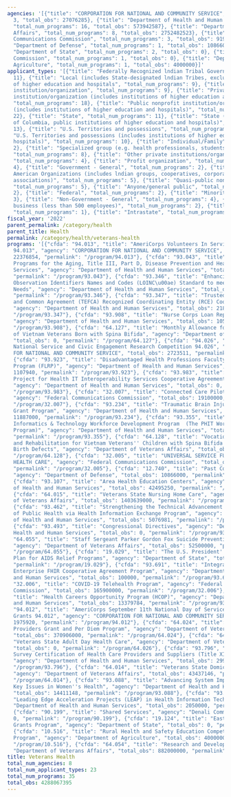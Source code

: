 ```yaml
---
agencies: '[{"title": "CORPORATION FOR NATIONAL AND COMMUNITY SERVICE", "total_num_programs":
  3, "total_obs": 27076285}, {"title": "Department of Health and Human Services",
  "total_num_programs": 16, "total_obs": 573942587}, {"title": "Department of Veterans
  Affairs", "total_num_programs": 8, "total_obs": 2752482523}, {"title": "Federal
  Communications Commission", "total_num_programs": 3, "total_obs": 919700000}, {"title":
  "Department of Defense", "total_num_programs": 1, "total_obs": 10866000}, {"title":
  "Department of State", "total_num_programs": 2, "total_obs": 0}, {"title": "Denali
  Commission", "total_num_programs": 1, "total_obs": 0}, {"title": "Department of
  Agriculture", "total_num_programs": 1, "total_obs": 4000000}]'
applicant_types: '[{"title": "Federally Recognized lndian Tribal Governments", "total_num_programs":
  11}, {"title": "Local (includes State-designated lndian Tribes, excludes institutions
  of higher education and hospitals", "total_num_programs": 9}, {"title": "Other public
  institution/organization", "total_num_programs": 9}, {"title": "Private nonprofit
  institution/organization (includes institutions of higher education and hospitals)",
  "total_num_programs": 18}, {"title": "Public nonprofit institution/organization
  (includes institutions of higher education and hospitals)", "total_num_programs":
  22}, {"title": "State", "total_num_programs": 11}, {"title": "State (includes District
  of Columbia, public institutions of higher education and hospitals)", "total_num_programs":
  13}, {"title": "U.S. Territories and possessions", "total_num_programs": 8}, {"title":
  "U.S. Territories and possessions (includes institutions of higher education and
  hospitals)", "total_num_programs": 10}, {"title": "Individual/Family", "total_num_programs":
  2}, {"title": "Specialized group (e.g. health professionals, students, veterans)",
  "total_num_programs": 8}, {"title": "Other private institutions/organizations",
  "total_num_programs": 4}, {"title": "Profit organization", "total_num_programs":
  4}, {"title": "Government - General", "total_num_programs": 2}, {"title": "Native
  American Organizations (includes lndian groups, cooperatives, corporations, partnerships,
  associations)", "total_num_programs": 5}, {"title": "Quasi-public nonprofit institution/organization",
  "total_num_programs": 5}, {"title": "Anyone/general public", "total_num_programs":
  2}, {"title": "Federal", "total_num_programs": 2}, {"title": "Minority group", "total_num_programs":
  3}, {"title": "Non-Government - General", "total_num_programs": 4}, {"title": "Small
  business (less than 500 employees)", "total_num_programs": 2}, {"title": "Interstate",
  "total_num_programs": 1}, {"title": "Intrastate", "total_num_programs": 1}]'
fiscal_year: '2022'
parent_permalink: /category/health
parent_title: Health
permalink: /category/health/veterans-health
programs: '[{"cfda": "94.013", "title": "AmeriCorps Volunteers In Service to America
  94.013", "agency": "CORPORATION FOR NATIONAL AND COMMUNITY SERVICE", "total_obs":
  22376854, "permalink": "/program/94.013"}, {"cfda": "93.043", "title": "Special
  Programs for the Aging, Title III, Part D, Disease Prevention and Health Promotion
  Services", "agency": "Department of Health and Human Services", "total_obs": 0,
  "permalink": "/program/93.043"}, {"cfda": "93.346", "title": "Enhancing the Logical
  Observation Identifiers Names and Codes (LOINC\u00ae) Standard to meet U.S. Interoperability
  Needs", "agency": "Department of Health and Human Services", "total_obs": 500000,
  "permalink": "/program/93.346"}, {"cfda": "93.347", "title": "Trusted Exchange Framework
  and Common Agreement (TEFCA) Recognized Coordinating Entity (RCE) Cooperative Agreement",
  "agency": "Department of Health and Human Services", "total_obs": 2182000, "permalink":
  "/program/93.347"}, {"cfda": "93.908", "title": "Nurse Corps Loan Repayment Program",
  "agency": "Department of Health and Human Services", "total_obs": 105525320, "permalink":
  "/program/93.908"}, {"cfda": "64.127", "title": "Monthly Allowance for Children
  of Vietnam Veterans Born with Spina Bifida", "agency": "Department of Veterans Affairs",
  "total_obs": 0, "permalink": "/program/64.127"}, {"cfda": "94.026", "title": "AmeriCorps
  National Service and Civic Engagement Research Competition 94.026", "agency": "CORPORATION
  FOR NATIONAL AND COMMUNITY SERVICE", "total_obs": 2723511, "permalink": "/program/94.026"},
  {"cfda": "93.923", "title": "Disadvantaged Health Professions Faculty Loan Repayment
  Program (FLRP)", "agency": "Department of Health and Human Services", "total_obs":
  1107940, "permalink": "/program/93.923"}, {"cfda": "93.983", "title": "Market Transparency
  Project for Health IT Interoperability Services Cooperative Agreement Program",
  "agency": "Department of Health and Human Services", "total_obs": 0, "permalink":
  "/program/93.983"}, {"cfda": "32.007", "title": "Connected Care Pilot Program",
  "agency": "Federal Communications Commission", "total_obs": 19100000, "permalink":
  "/program/32.007"}, {"cfda": "93.234", "title": "Traumatic Brain Injury State Demonstration
  Grant Program", "agency": "Department of Health and Human Services", "total_obs":
  11887000, "permalink": "/program/93.234"}, {"cfda": "93.355", "title": "Public Health
  Informatics & Technology Workforce Development Program  (The PHIT Workforce Development
  Program)", "agency": "Department of Health and Human Services", "total_obs": 75327164,
  "permalink": "/program/93.355"}, {"cfda": "64.128", "title": "Vocational Training
  and Rehabilitation for Vietnam Veterans'' Children with Spina Bifida or Other Covered
  Birth Defects", "agency": "Department of Veterans Affairs", "total_obs": 377, "permalink":
  "/program/64.128"}, {"cfda": "32.005", "title": "UNIVERSAL SERVICE FUND - RURAL
  HEALTH CARE", "agency": "Federal Communications Commission", "total_obs": 734700000,
  "permalink": "/program/32.005"}, {"cfda": "12.740", "title": "Past Conflict Accounting",
  "agency": "Department of Defense", "total_obs": 10866000, "permalink": "/program/12.740"},
  {"cfda": "93.107", "title": "Area Health Education Centers", "agency": "Department
  of Health and Human Services", "total_obs": 42495250, "permalink": "/program/93.107"},
  {"cfda": "64.015", "title": "Veterans State Nursing Home Care", "agency": "Department
  of Veterans Affairs", "total_obs": 1403639000, "permalink": "/program/64.015"},
  {"cfda": "93.462", "title": "Strengthening the Technical Advancement & Readiness
  of Public Health via Health Information Exchange Program", "agency": "Department
  of Health and Human Services", "total_obs": 5076981, "permalink": "/program/93.462"},
  {"cfda": "93.493", "title": "Congressional Directives", "agency": "Department of
  Health and Human Services", "total_obs": 0, "permalink": "/program/93.493"}, {"cfda":
  "64.055", "title": "Staff Sergeant Parker Gordon Fox Suicide Prevention Grant Program",
  "agency": "Department of Veterans Affairs", "total_obs": 52500000, "permalink":
  "/program/64.055"}, {"cfda": "19.029", "title": "The U.S. President''s Emergency
  Plan for AIDS Relief Programs", "agency": "Department of State", "total_obs": 0,
  "permalink": "/program/19.029"}, {"cfda": "93.691", "title": "Integrating the Healthcare
  Enterprise FHIR Cooperative Agreement Program", "agency": "Department of Health
  and Human Services", "total_obs": 100000, "permalink": "/program/93.691"}, {"cfda":
  "32.006", "title": "COVID-19 Telehealth Program", "agency": "Federal Communications
  Commission", "total_obs": 165900000, "permalink": "/program/32.006"}, {"cfda": "93.822",
  "title": "Health Careers Opportunity Program (HCOP)", "agency": "Department of Health
  and Human Services", "total_obs": 13379784, "permalink": "/program/93.822"}, {"cfda":
  "94.012", "title": "AmeriCorps September 11th National Day of Service and Remembrance
  Grants 94.012", "agency": "CORPORATION FOR NATIONAL AND COMMUNITY SERVICE", "total_obs":
  1975920, "permalink": "/program/94.012"}, {"cfda": "64.024", "title": "VA Homeless
  Providers Grant and Per Diem Program", "agency": "Department of Veterans Affairs",
  "total_obs": 370906000, "permalink": "/program/64.024"}, {"cfda": "64.026", "title":
  "Veterans State Adult Day Health Care", "agency": "Department of Veterans Affairs",
  "total_obs": 0, "permalink": "/program/64.026"}, {"cfda": "93.796", "title": "State
  Survey Certification of Health Care Providers and Suppliers (Title XIX) Medicaid",
  "agency": "Department of Health and Human Services", "total_obs": 299900000, "permalink":
  "/program/93.796"}, {"cfda": "64.014", "title": "Veterans State Domiciliary Care",
  "agency": "Department of Veterans Affairs", "total_obs": 43437146, "permalink":
  "/program/64.014"}, {"cfda": "93.088", "title": "Advancing System Improvements for
  Key Issues in Women''s Health", "agency": "Department of Health and Human Services",
  "total_obs": 14411148, "permalink": "/program/93.088"}, {"cfda": "93.345", "title":
  "Leading Edge Acceleration Projects (LEAP) in Health Information Technology", "agency":
  "Department of Health and Human Services", "total_obs": 2050000, "permalink": "/program/93.345"},
  {"cfda": "90.199", "title": "Shared Services", "agency": "Denali Commission", "total_obs":
  0, "permalink": "/program/90.199"}, {"cfda": "19.124", "title": "East Asia and Pacific
  Grants Program", "agency": "Department of State", "total_obs": 0, "permalink": "/program/19.124"},
  {"cfda": "10.516", "title": "Rural Health and Safety Education Competitive Grants
  Program", "agency": "Department of Agriculture", "total_obs": 4000000, "permalink":
  "/program/10.516"}, {"cfda": "64.054", "title": "Research and Development", "agency":
  "Department of Veterans Affairs", "total_obs": 882000000, "permalink": "/program/64.054"}]'
title: Veterans Health
total_num_agencies: 8
total_num_applicant_types: 23
total_num_programs: 35
total_obs: 4288067395
---
```

